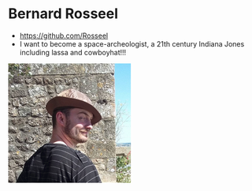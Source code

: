 
# Bernard Rosseel
* https://github.com/Rosseel
* I want to become a space-archeologist, a 21th century Indiana Jones including lassa and cowboyhat!!!

![Bernard Rosseel](bernard.png)